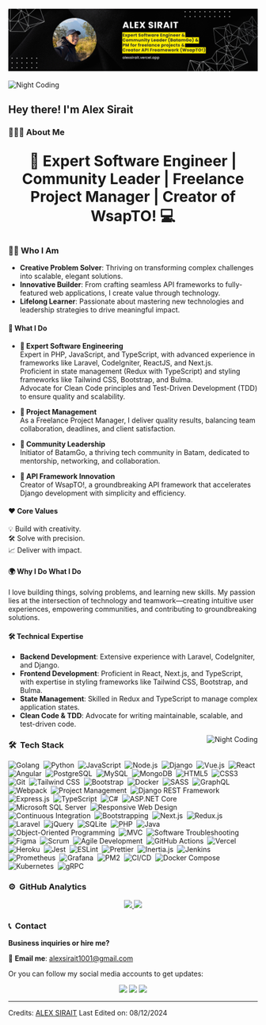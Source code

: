 ![Alex Sirait Banner](https://raw.githubusercontent.com/alexsirait/alexsirait/refs/heads/main/Black%20and%20Yellow%20Web%20Developer%20LinkedIn%20Banner%20(7).png)


<img alt="Night Coding" src="./assets/Hand%20Wave.gif" width='40' align="center"/><h2>Hey there! I'm Alex Sirait</h2>

### 👨🏻‍💻 **About Me**

<p align="center" style="font-weight: bold; font-size: 30px;">
<b>🚀 Expert Software Engineer | Community Leader | Freelance Project Manager | Creator of WsapTO! 💻</b>
</p>

### 👨‍💻 Who I Am  
- **Creative Problem Solver**: Thriving on transforming complex challenges into scalable, elegant solutions.  
- **Innovative Builder**: From crafting seamless API frameworks to fully-featured web applications, I create value through technology.  
- **Lifelong Learner**: Passionate about mastering new technologies and leadership strategies to drive meaningful impact.  

#### 🔧 What I Do  
- **🔹 Expert Software Engineering**  
   Expert in PHP, JavaScript, and TypeScript, with advanced experience in frameworks like Laravel, CodeIgniter, ReactJS, and Next.js.  
   Proficient in state management (Redux with TypeScript) and styling frameworks like Tailwind CSS, Bootstrap, and Bulma.  
   Advocate for Clean Code principles and Test-Driven Development (TDD) to ensure quality and scalability.  

- **🔹 Project Management**  
   As a Freelance Project Manager, I deliver quality results, balancing team collaboration, deadlines, and client satisfaction.  

- **🔹 Community Leadership**  
   Initiator of BatamGo, a thriving tech community in Batam, dedicated to mentorship, networking, and collaboration.  

- **🔹 API Framework Innovation**  
   Creator of WsapTO!, a groundbreaking API framework that accelerates Django development with simplicity and efficiency.  

#### ❤️ Core Values  
💡 Build with creativity.  
🛠 Solve with precision.  
📈 Deliver with impact.  

#### 🌍 Why I Do What I Do  
I love building things, solving problems, and learning new skills. My passion lies at the intersection of technology and teamwork—creating intuitive user experiences, empowering communities, and contributing to groundbreaking solutions.  

#### 🛠 Technical Expertise  
- **Backend Development**: Extensive experience with Laravel, CodeIgniter, and Django.  
- **Frontend Development**: Proficient in React, Next.js, and TypeScript, with expertise in styling frameworks like Tailwind CSS, Bootstrap, and Bulma.  
- **State Management**: Skilled in Redux and TypeScript to manage complex application states.  
- **Clean Code & TDD**: Advocate for writing maintainable, scalable, and test-driven code.  

<img alt="Night Coding" src="https://raw.githubusercontent.com/alexsirait/alexsirait/main/assets/Night-Coding.gif" align="right"/>

### 🛠 &nbsp;Tech Stack


![Golang](https://img.shields.io/badge/-Golang-05122A?style=flat&logo=go&logoColor=00ADD8)&nbsp;
![Python](https://img.shields.io/badge/-Python-05122A?style=flat&logo=python&logoColor=FFD43B)&nbsp;
![JavaScript](https://img.shields.io/badge/-JavaScript-05122A?style=flat&logo=javascript&logoColor=F7DF1E)&nbsp;
![Node.js](https://img.shields.io/badge/-Node.js-05122A?style=flat&logo=node.js&logoColor=339933)&nbsp;
![Django](https://img.shields.io/badge/-Django-05122A?style=flat&logo=django&logoColor=092E20)&nbsp;
![Vue.js](https://img.shields.io/badge/-Vue.js-05122A?style=flat&logo=vue.js&logoColor=4FC08D)&nbsp;
![React](https://img.shields.io/badge/-React-05122A?style=flat&logo=react&logoColor=61DAFB)&nbsp;
![Angular](https://img.shields.io/badge/-Angular-05122A?style=flat&logo=angular&logoColor=DD0031)&nbsp;
![PostgreSQL](https://img.shields.io/badge/-PostgreSQL-05122A?style=flat&logo=postgresql&logoColor=336791)&nbsp;
![MySQL](https://img.shields.io/badge/-MySQL-05122A?style=flat&logo=mysql&logoColor=4479A1)&nbsp;
![MongoDB](https://img.shields.io/badge/-MongoDB-05122A?style=flat&logo=mongodb&logoColor=47A248)&nbsp;
![HTML5](https://img.shields.io/badge/-HTML5-05122A?style=flat&logo=HTML5&logoColor=E34F26)&nbsp;
![CSS3](https://img.shields.io/badge/-CSS3-05122A?style=flat&logo=CSS3&logoColor=1572B6)&nbsp;
![Git](https://img.shields.io/badge/-Git-05122A?style=flat&logo=git&logoColor=F05032)&nbsp;
![Tailwind CSS](https://img.shields.io/badge/-Tailwind%20CSS-05122A?style=flat&logo=tailwind-css&logoColor=06B6D4)&nbsp;
![Bootstrap](https://img.shields.io/badge/-Bootstrap-05122A?style=flat&logo=bootstrap&logoColor=7952B3)&nbsp;
![Docker](https://img.shields.io/badge/-Docker-05122A?style=flat&logo=docker&logoColor=2496ED)&nbsp;
![SASS](https://img.shields.io/badge/-SASS-05122A?style=flat&logo=sass&logoColor=CC6699)&nbsp;
![GraphQL](https://img.shields.io/badge/-GraphQL-05122A?style=flat&logo=graphql&logoColor=E10098)&nbsp;
![Webpack](https://img.shields.io/badge/-Webpack-05122A?style=flat&logo=webpack&logoColor=8DD6F9)&nbsp;
![Project Management](https://img.shields.io/badge/-Project%20Management-05122A?style=flat&logo=project-management)&nbsp;
![Django REST Framework](https://img.shields.io/badge/-Django%20REST%20Framework-05122A?style=flat&logo=django&logoColor=092E20)&nbsp;
![Express.js](https://img.shields.io/badge/-Express.js-05122A?style=flat&logo=express&logoColor=000000)&nbsp;
![TypeScript](https://img.shields.io/badge/-TypeScript-05122A?style=flat&logo=typescript&logoColor=3178C6)&nbsp;
![C#](https://img.shields.io/badge/-C%23-05122A?style=flat&logo=csharp&logoColor=239120)&nbsp;
![ASP.NET Core](https://img.shields.io/badge/-ASP.NET%20Core-05122A?style=flat&logo=aspdotnet&logoColor=5C2D91)&nbsp;
![Microsoft SQL Server](https://img.shields.io/badge/-Microsoft%20SQL%20Server-05122A?style=flat&logo=microsoftsqlserver&logoColor=CC2927)&nbsp;
![Responsive Web Design](https://img.shields.io/badge/-Responsive%20Web%20Design-05122A?style=flat&logo=web-design)&nbsp;
![Continuous Integration](https://img.shields.io/badge/-Continuous%20Integration-05122A?style=flat&logo=ci&logoColor=6CC24A)&nbsp;
![Bootstrapping](https://img.shields.io/badge/-Bootstrapping-05122A?style=flat&logo=bootstrap&logoColor=7952B3)&nbsp;
![Next.js](https://img.shields.io/badge/-Next.js-05122A?style=flat&logo=nextdotjs&logoColor=000000)&nbsp;
![Redux.js](https://img.shields.io/badge/-Redux.js-05122A?style=flat&logo=redux&logoColor=764ABC)&nbsp;
![Laravel](https://img.shields.io/badge/-Laravel-05122A?style=flat&logo=laravel&logoColor=FF2D20)&nbsp;
![jQuery](https://img.shields.io/badge/-jQuery-05122A?style=flat&logo=jquery&logoColor=0769AD)&nbsp;
![SQLite](https://img.shields.io/badge/-SQLite-05122A?style=flat&logo=sqlite&logoColor=003B57)&nbsp;
![PHP](https://img.shields.io/badge/-PHP-05122A?style=flat&logo=php&logoColor=777BB4)&nbsp;
![Java](https://img.shields.io/badge/-Java-05122A?style=flat&logo=java&logoColor=007396)&nbsp;
![Object-Oriented Programming](https://img.shields.io/badge/-Object%20Oriented%20Programming-05122A?style=flat&logo=java&logoColor=007396)&nbsp;
![MVC](https://img.shields.io/badge/-Model%20View%20Controller-05122A?style=flat&logo=angular&logoColor=DD0031)&nbsp;
![Software Troubleshooting](https://img.shields.io/badge/-Software%20Troubleshooting-05122A?style=flat&logo=bughunter&logoColor=F44336)&nbsp;
![Figma](https://img.shields.io/badge/-Figma-05122A?style=flat&logo=figma&logoColor=F24E1E)&nbsp;
![Scrum](https://img.shields.io/badge/-Scrum-05122A?style=flat&logo=scrum&logoColor=E10000)&nbsp;
![Agile Development](https://img.shields.io/badge/-Agile%20Development-05122A?style=flat&logo=agile&logoColor=F7B500)&nbsp;
![GitHub Actions](https://img.shields.io/badge/-GitHub%20Actions-05122A?style=flat&logo=github-actions&logoColor=2088FF)&nbsp;
![Vercel](https://img.shields.io/badge/-Vercel-05122A?style=flat&logo=vercel&logoColor=000000)&nbsp;
![Heroku](https://img.shields.io/badge/-Heroku-05122A?style=flat&logo=heroku&logoColor=430098)&nbsp;
![Jest](https://img.shields.io/badge/-Jest-05122A?style=flat&logo=jest&logoColor=99425B)&nbsp;
![ESLint](https://img.shields.io/badge/-ESLint-05122A?style=flat&logo=eslint&logoColor=4B32C3)&nbsp;
![Prettier](https://img.shields.io/badge/-Prettier-05122A?style=flat&logo=prettier&logoColor=F7B93E)&nbsp;
![Inertia.js](https://img.shields.io/badge/-Inertia.js-05122A?style=flat&logo=inertia&logoColor=652D90)&nbsp;
![Jenkins](https://img.shields.io/badge/-Jenkins-05122A?style=flat&logo=jenkins&logoColor=D24939)&nbsp;
![Prometheus](https://img.shields.io/badge/-Prometheus-05122A?style=flat&logo=prometheus&logoColor=E6522C)&nbsp;
![Grafana](https://img.shields.io/badge/-Grafana-05122A?style=flat&logo=grafana&logoColor=F46800)&nbsp;
![PM2](https://img.shields.io/badge/-PM2-05122A?style=flat&logo=pm2&logoColor=2C3E50)&nbsp;
![CI/CD](https://img.shields.io/badge/-CI/CD-05122A?style=flat&logo=githubactions&logoColor=2088FF)&nbsp;
![Docker Compose](https://img.shields.io/badge/-Docker%20Compose-05122A?style=flat&logo=docker&logoColor=2496ED)&nbsp;
![Kubernetes](https://img.shields.io/badge/-Kubernetes-05122A?style=flat&logo=kubernetes&logoColor=326CE5)&nbsp;
![gRPC](https://img.shields.io/badge/-gRPC-05122A?style=flat&logo=grpc&logoColor=0078D7)&nbsp;

### ⚙️ &nbsp;GitHub Analytics

<p align="center">
<a href="https://github.com/alexsirait">
  <img height="180em" src="https://github-readme-stats-eight-theta.vercel.app/api?username=alexsirait&show_icons=true&theme=algolia&include_all_commits=true&count_private=true"/>
  <img height="180em" src="https://github-readme-stats-eight-theta.vercel.app/api/top-langs/?username=alexsirait&layout=compact&langs_count=8&theme=algolia"/>
</a>
</p>

### 📞 &nbsp;Contact  

**Business inquiries or hire me?**  

📧 **Email me**: [alexsirait1001@gmail.com](mailto:alexsirait1001@gmail.com)  

Or you can follow my social media accounts to get updates:  

<p align="center">
  <a href="https://github.com/alexsirait"><img src="https://img.shields.io/badge/-GitHub-05122A?style=flat&logo=github"/></a>
  <a href="https://www.linkedin.com/in/alexsirait/"><img src="https://img.shields.io/badge/-LinkedIn-0077B5?style=flat&logo=Linkedin&logoColor=white"/></a>
  <a href="https://alexsirait.medium.com/"><img src="https://img.shields.io/badge/-Medium-12100E?style=flat&logo=medium&logoColor=white"/></a>
</p>

---

Credits: [ALEX SIRAIT]([https://github.com/alexsirait](https://alexsirait.vercel.app/))  
Last Edited on: 08/12/2024
